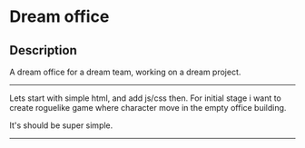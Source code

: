# Dream office

## Description
 A dream office for a dream team, working on a dream project.

---
Lets start with simple html, and add js/css then.
For initial stage i want to create roguelike game where character move in the empty office building.

It's should be super simple.

---
